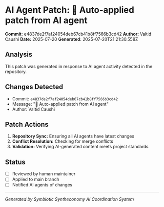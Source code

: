 # AI Agent Patch: 🤖 Auto-applied patch from AI agent

**Commit:** e4837de2f7af24054deb67cb41b8ff7566b3cd42
**Author:** Valtid Caushi
**Date:** 2025-07-20
**Generated:** 2025-07-20T21:21:30.558Z

## Analysis

This patch was generated in response to AI agent activity detected in the repository.

## Changes Detected

- Commit: `e4837de2f7af24054deb67cb41b8ff7566b3cd42`
- Message: "🤖 Auto-applied patch from AI agent"
- Author: Valtid Caushi

## Patch Actions

1. **Repository Sync:** Ensuring all AI agents have latest changes
2. **Conflict Resolution:** Checking for merge conflicts
3. **Validation:** Verifying AI-generated content meets project standards

## Status

- [ ] Reviewed by human maintainer
- [ ] Applied to main branch
- [ ] Notified AI agents of changes

---
*Generated by Symbiotic Syntheconomy AI Coordination System*

